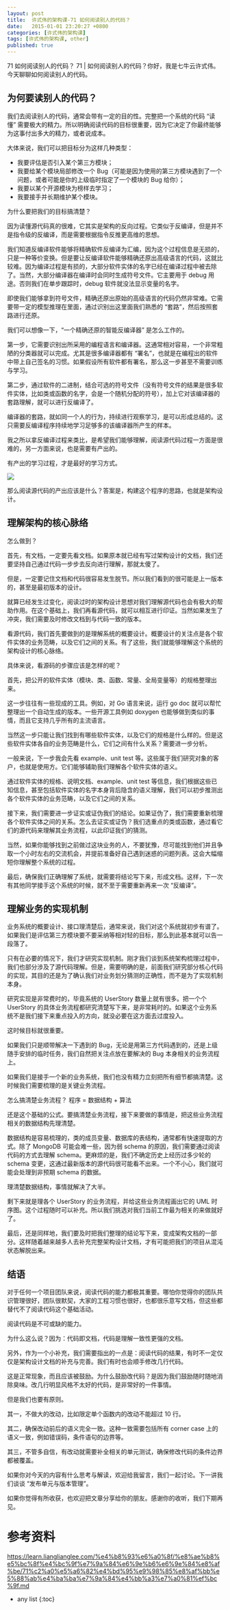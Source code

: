 ```yaml
---
layout: post
title:  许式伟的架构课-71 如何阅读别人的代码？
date:   2015-01-01 23:20:27 +0800
categories: [许式伟的架构课]
tags: [许式伟的架构课, other]
published: true
---
```




71 如何阅读别人的代码？
71 | 如何阅读别人的代码？你好，我是七牛云许式伟。今天聊聊如何阅读别人的代码。

## 为何要读别人的代码？

我们去阅读别人的代码，通常会带有一定的目的性。完整把一个系统的代码 “读懂” 需要极大的精力。所以明确阅读代码的目标很重要，因为它决定了你最终能够为这事付出多大的精力，或者说成本。

大体来说，我们可以把目标分为这样几种类型：

* 我要评估是否引入某个第三方模块；
* 我要给某个模块局部修改一个 Bug（可能是因为使用的第三方模块遇到了一个问题，或者可能是你的上级临时指定了一个模块的 Bug 给你）；
* 我要以某个开源模块为榜样去学习；
* 我要接手并长期维护某个模块。

为什么要把我们的目标搞清楚？

因为读懂源代码真的很难，它其实是架构的反向过程。它类似于反编译，但是并不是指令级的反编译，而是需要根据指令反推更高维的思想。

我们知道反编译软件能够将精确软件反编译为汇编，因为这个过程信息是无损的，只是一种等价变换。但是要让反编译软件能够精确还原出高级语言的代码，这就比较难。因为编译过程是有损的，大部分软件实体的名字已经在编译过程中被去除了。当然，大部分编译器在编译时会同时生成符号文件。它主要用于 debug 用途。否则我们在单步跟踪时，debug 软件就没法显示变量的名字。

即使我们能够拿到符号文件，精确还原出原始的高级语言的代码仍然非常难。它需要带一定的模型推理在里面，通过识别出这里面我们熟悉的 “套路”，然后按照套路进行还原。

我们可以想像一下，“一个精确还原的智能反编译器” 是怎么工作的。

第一步，它需要识别出所采用的编程语言和编译器。这通常相对容易，一个非常粗陋的分类器就可以完成。尤其是很多编译器都有 “署名”，也就是在编程出的软件中带上自己签名的习惯。如果假设所有软件都有署名，那么这一步甚至不需要训练与学习。

第二步，通过软件的二进制，结合可选的符号文件（没有符号文件的结果是很多软件实体，比如类或函数的名字，会是一个随机分配的符号），加上它对该编译器的套路理解，就可以进行反编译了。

编译器的套路，就如同一个人的行为，持续进行观察学习，是可以形成总结的。这只需要反编译程序持续地学习足够多的该编译器所产生的样本。

我之所以拿反编译过程来类比，是希望我们能够理解，阅读源代码过程一方面是很难的，另一方面来说，也是需要有产出的。

有产出的学习过程，才是最好的学习方式。

![](https://learn.lianglianglee.com/%e4%b8%93%e6%a0%8f/%e8%ae%b8%e5%bc%8f%e4%bc%9f%e7%9a%84%e6%9e%b6%e6%9e%84%e8%af%be/assets/198b0de04e36ce8caa0d50a0debbb266.png)

那么阅读源代码的产出应该是什么？答案是，构建这个程序的思路，也就是架构设计。

## 理解架构的核心脉络

怎么做到？

首先，有文档，一定要先看文档。如果原本就已经有写过架构设计的文档，我们还要坚持自己通过代码一步步去反向进行理解，那就太傻了。

但是，一定要记住文档和代码很容易发生脱节。所以我们看到的很可能是上一版本的，甚至是最初版本的设计。

就算已经发生过变化，阅读过时的架构设计思想对我们理解源代码也会有极大的帮助作用。在这个基础上，我们再看源代码，就可以相互进行印证。当然如果发生了冲突，我们需要及时修改文档到与代码一致的版本。

看源代码，我们首先要做到的是理解系统的概要设计。概要设计的关注点是各个软件实体的业务范畴，以及它们之间的关系。有了这些，我们就能够理解这个系统的架构设计的核心脉络。

具体来说，看源码的步骤应该是怎样的呢？

首先，把公开的软件实体（模块、类、函数、常量、全局变量等）的规格整理出来。

这一步往往有一些现成的工具。例如，对 Go 语言来说，运行 go doc 就可以帮忙整理出一个自动生成的版本。一些开源工具例如 doxygen 也能够做到类似的事情，而且它支持几乎所有的主流语言。

当然这一步只能让我们找到有哪些软件实体，以及它们的规格是什么样的。但是这些软件实体各自的业务范畴是什么，它们之间有什么关系？需要进一步分析。

一般来说，下一步我会先看 example、unit test 等。这些属于我们研究对象的客户，也就是使用方。它们能够辅助我们理解各个软件实体的语义。

通过软件实体的规格、说明文档、example、unit test 等信息，我们根据这些已知信息，甚至包括软件实体的名字本身背后隐含的语义理解，我们可以初步推测出各个软件实体的业务范畴，以及它们之间的关系。

接下来，我们需要进一步证实或证伪我们的结论。如果证伪了，我们需要重新梳理各个软件实体之间的关系。怎么去证实或证伪？我们选重点的类或函数，通过看它们的源代码来理解其业务流程，以此印证我们的猜测。

当然，如果你能够找到之前做过这块业务的人，不要犹豫，尽可能找到他们并且争取一个小时左右的交流机会，并提前准备好自己遇到迷惑的问题列表。这会大幅缩短你理解整个系统的过程。

最后，确保我们正确理解了系统，就需要将结论写下来，形成文档。这样，下一次有其他同学接手这个系统的时候，就不至于需要重新再来一次 “反编译”。

## 理解业务的实现机制

业务系统的概要设计、接口理清楚后，通常来说，我们对这个系统就初步有谱了。如果我们是评估第三方模块要不要采纳等相对轻的目标，那么到此基本就可以告一段落了。

只有在必要的情况下，我们才研究实现机制。刚才我们谈到系统架构梳理过程中，我们也部分涉及了源代码理解。但是，需要明确的是，前面我们研究部分核心代码的实现，其目的还是为了确认我们对业务划分猜测的正确性，而不是为了实现机制本身。

研究实现是非常费时的，毕竟系统的 UserStory 数量上就有很多。把一个个 UserStory 的具体业务流程都研究清楚写下来，是非常耗时的。如果这个业务系统不是我们接下来重点投入的方向，就没必要在这方面去过度投入。

这时候目标就很重要。

如果我们只是顺带解决一下遇到的 Bug，无论是用第三方代码遇到的，还是上级随手安排的临时任务，我们自然把关注点放在要解决的 Bug 本身相关的业务流程上。

如果我们是接手一个新的业务系统，我们也没有精力立刻把所有细节都搞清楚。这时候我们需要梳理的是关键业务流程。

怎么搞清楚业务流程？
程序 = 数据结构 + 算法

还是这个基础的公式。要搞清楚业务流程，接下来要做的事情是，把这些业务流程相关的数据结构先理清楚。

数据结构是容易梳理的，类的成员变量、数据库的表结构，通常都有快速提取的方式。除了 MongoDB 可能会难一些，因为弱 schema 的原因，我们需要通过阅读代码的方式去理解 schema。更麻烦的是，我们不确定历史上经历过多少轮的 schema 变更，这通过最新版本的源代码很可能看不出来。一个不小心，我们就可能会处理到非预期 schema 的数据。

理清楚数据结构，事情就解决了大半。

剩下来就是理各个 UserStory 的业务流程，并给这些业务流程画出它的 UML 时序图。这个过程随时可以补充。所以我们挑选对我们当前工作最为相关的来做就好了。

最后，还是同样地，我们要及时把我们整理的结论写下来，变成架构文档的一部分。这样随着越来越多人去补充完整架构设计文档，才有可能把我们的项目从混沌状态解脱出来。

## 结语

对于任何一个项目团队来说，阅读代码的能力都极其重要。哪怕你觉得你的团队共识管理很好，团队很默契，大家的工程习惯也很好，也都很乐意写文档，但这些都替代不了阅读代码这个基础活动。

阅读代码是不可或缺的能力。

为什么这么说？因为：代码即文档，代码是理解一致性更强的文档。

另外，作为一个小补充，我们需要指出的一点是：阅读代码的结果，有时不一定仅仅是架构设计文档的补充与完善。我们有时也会顺手修改几行代码。

这是正常现象，而且应该被鼓励。为什么鼓励改代码？是因为我们鼓励随时随地消除臭味。改几行明显风格不太好的代码，是非常好的一件事情。

但是我们也要有原则。

其一，不做大的改动，比如限定单个函数内的改动不能超过 10 行。

其二，确保改动前后的语义完全一致。这种一致需要包括所有 corner case 上的语义一致，例如错误码，条件语句的边界等。

其三，不管多自信，有改动就需要补全相关的单元测试，确保修改代码的条件边界都被覆盖。

如果你对今天的内容有什么思考与解读，欢迎给我留言，我们一起讨论。下一讲我们谈谈 “发布单元与版本管理”。

如果你觉得有所收获，也欢迎把文章分享给你的朋友。感谢你的收听，我们下期再见。




# 参考资料

https://learn.lianglianglee.com/%e4%b8%93%e6%a0%8f/%e8%ae%b8%e5%bc%8f%e4%bc%9f%e7%9a%84%e6%9e%b6%e6%9e%84%e8%af%be/71%c2%a0%e5%a6%82%e4%bd%95%e9%98%85%e8%af%bb%e5%88%ab%e4%ba%ba%e7%9a%84%e4%bb%a3%e7%a0%81%ef%bc%9f.md

* any list
{:toc}
